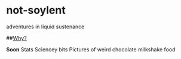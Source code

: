# not-soylent
adventures in liquid sustenance

##[Why?](https://github.com/glamrock/not-soylent/blob/master/why.md)


**Soon**
Stats
Sciencey bits
Pictures of weird chocolate milkshake food

